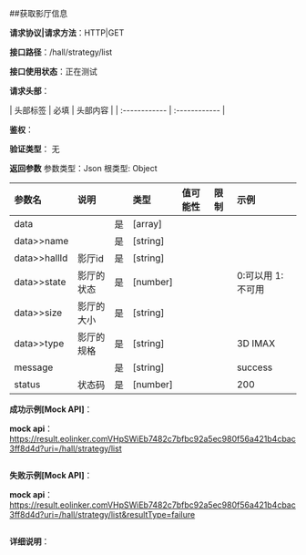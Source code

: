 ##获取影厅信息

**请求协议|请求方法**：HTTP|GET

**接口路径**：/hall/strategy/list

**接口使用状态**：正在测试

**请求头部**：

| 头部标签 | 必填  | 头部内容 | 
| :------------ | :------------ |

**鉴权**：

**验证类型**：
无

**返回参数**
参数类型：Json
根类型: Object

| 参数名  | 说明 |  | 类型 | 值可能性 | 限制 | 示例 |
| :------------ | :------------ | :------------ | :------------ | :------------ | :------------ | :------------ |
|data||是|[array]||||
|data>>name||是|[string]||||
|data>>hallId|影厅id|是|[string]||||
|data>>state|影厅的状态|是|[number]|||0:可以用 1:不可用|
|data>>size|影厅的大小|是|[string]||||
|data>>type|影厅的规格|是|[string]|||3D IMAX|
|message||是|[string]|||success|
|status|状态码|是|[number]|||200|

**成功示例[Mock API]**：


**mock api**：https://result.eolinker.comVHpSWiEb7482c7bfbc92a5ec980f56a421b4cbac3ff8d4d?uri=/hall/strategy/list
```

```

**失败示例[Mock API]**：


**mock api**：https://result.eolinker.comVHpSWiEb7482c7bfbc92a5ec980f56a421b4cbac3ff8d4d?uri=/hall/strategy/list&resultType=failure
```

```

**详细说明**：


```

